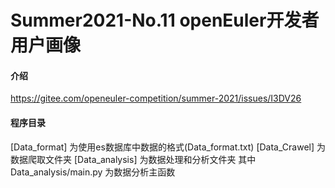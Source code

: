# Summer2021-No.11 openEuler开发者用户画像

#### 介绍
https://gitee.com/openeuler-competition/summer-2021/issues/I3DV26

#### 程序目录
[Data_format] 为使用es数据库中数据的格式(Data_format.txt)
[Data_Crawel] 为数据爬取文件夹
[Data_analysis] 为数据处理和分析文件夹 其中Data_analysis/main.py 为数据分析主函数

###

